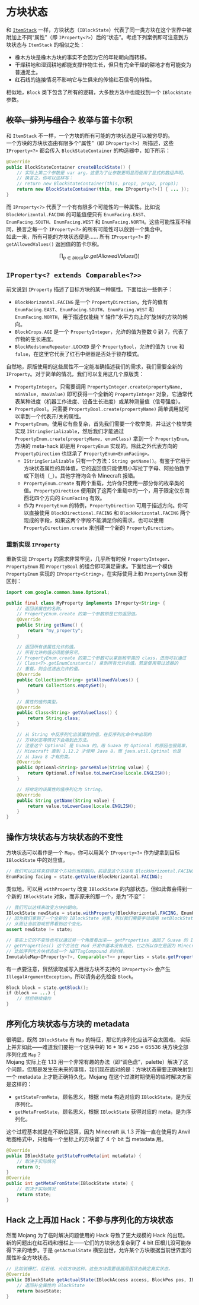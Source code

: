 # 方块状态

和 [`ItemStack`][ref-item-stack] 一样，方块状态（`IBlockState`）代表了同一类方块在这个世界中被附加上不同“属性”（即 `IProperty<?>`）后的“状态”。考虑下列案例即可注意到方块状态与 `ItemStack` 的相似之处：

  * 橡木方块是橡木方块的事实不会因为它的年轮朝向而转移。
  * 干燥耕地和湿润耕地都能支撑作物生长，但只有完全干燥的耕地才有可能变为普通泥土。
  * 红石线的连接情况不影响它与生俱来的传输红石信号的特性。

相似地，`Block` 类下包含了所有的逻辑，大多数方法中也能找到一个 `IBlockState` 参数。

[ref-item-stack]: ../chapter-04/item-stack.md

## ~~枚举、排列与组合？~~ 枚举与笛卡尔积

和 `ItemStack` 不一样，一个方块的所有可能的方块状态是可以被穷尽的。  
一个方块的方块状态由有限多个“属性”（即 `IProperty<?>`）所描述，这些 `IProperty<?>` 都会传入 `BlockStateContainer` 的构造器中，如下所示：

```java
@Override
public BlockStateContainer createBlockState() {
    // 实际上第二个参数是 var arg，这里为了让参数更明显而使用了显式的数组声明。
    // 换言之，你可以这样写：
    // return new BlockStateContainer(this, prop1, prop2, prop3);
    return new BlockStateContainer(this, new IProperty<?>[] { ... });
}
```

而 `IProperty<?>` 代表了一个有有限多个可能性的一种属性。比如说 `BlockHorizontal.FACING` 的可能值便只有 `EnumFacing.EAST`、`EnumFacing.SOUTH`、`EnumFacing.WEST` 和 `EnumFacing.NORTH`。这些可能性互不相同，换言之每一个 `IProperty<?>` 的所有可能性可以放到一个集合中。  
如此一来，所有可能的方块状态便是…… 所有 `IProperty<?>` 的 `getAllowedValues()` 返回值的笛卡尔积。

$$
\prod_{p \in block}(p.getAllowedValues())
$$

## `IProperty<? extends Comparable<?>>`

前文说到 `IProperty` 描述了目标方块的某一种属性。下面给出一些例子：

  - `BlockHorizontal.FACING` 是一个 `PropertyDirection`，允许的值有 `EnumFacing.EAST`、`EnumFacing.SOUTH`、`EnumFacing.WEST` 和 `EnumFacing.NORTH`，用于描述仅能绕 Y 轴作“水平方向上的”旋转的方块的朝向。
  - `BlockCrops.AGE` 是一个 `PropertyInteger`，允许的值为整数 0 到 7，代表了作物的生长进度。
  - `BlockRedstoneRepeater.LOCKED` 是个 `PropertyBool`，允许的值为 `true` 和 `false`，在这里它代表了红石中继器是否处于锁存模式。

自然地，原版使用的这些属性不一定能准确描述我们的需求，我们需要全新的 `IProperty`。对于简单的情况，我们可以复用这几个原版类：

  - `PropertyInteger`。只需要调用 `PropertyInteger.create(propertyName, minValue, maxValue)` 即可获得一个全新的 `PropertyInteger` 对象，它通常代表某种进度（机器工作进度、设备生长进度）或某种测量值（信号强度）。
  - `PropertyBool`。只需要 `PropertyBool.create(propertyName)` 简单调用就可以拿到一个代表开/关的属性。
  - `PropertyEnum`。使用它有些复杂，首先我们需要一个枚举类，并让这个枚举类实现 `IStringSerializable`，然后我们才能通过 `PropertyEnum.create(propertyName, enumClass)` 拿到一个 `PropertyEnum`。方块的 meta-hack 即是用 `PropertyEnum` 实现的。除此之外代表方向的 `PropertyDirection` 也继承了 `PropertyEnum<EnumFacing>`。
    - `IStringSerializable` 只有一个方法：`String getName()`。有鉴于它用于方块状态属性的具体值，它的返回值只能使用小写拉丁字母、阿拉伯数字或下划线（`_`）。其他字符均会令 Minecraft 报错。
    - `PropertyEnum.create` 有两个重载，允许你只使用一部分你的枚举类的值。`PropertyDirection` 便用到了这两个重载中的一个，用于限定仅东南西北四个方向的 `EnumFacing` 有效。
    - 作为 `PropertyEnum` 的特例，`PropertyDirection` 可用于描述方向。你可以直接使用 `BlockDirectional.FACING` 和 `BlockHorizontal.FACING` 两个现成的字段，如果这两个字段不能满足你的需求，也可以使用 `PropertyDirection.create` 来创建一个新的 `PropertyDirection`。

### 重新实现 `IProperty`

重新实现 `IProperty` 的需求非常罕见，几乎所有时候 `PropertyInteger`、`PropertyEnum` 和 `PropertyBool` 的组合即可满足需求。下面给出一个模仿 `PropertyEnum` 实现的 `IProperty<String>`，在实际使用上和 `PropertyEnum` 没有区别：

```java
import com.google.common.base.Optional;

public final class MyProperty implements IProperty<String> {
    // 返回该属性的名称。
    // PropertyEnum.create 的第一个参数即是它的返回值。
    @Override
    public String getName() {
        return "my_property";
    }

    // 返回所有该属性允许的值。
    // 所有允许的值必须能够穷尽。
    // PropertyEnum.create 的第二个参数可以拿到枚举类的 class，进而可以通过
    // Class<T>.getEnumConstants() 拿到所有允许的值。若是使用带过滤器的
    // 重载，则会过滤出允许的值。
    @Override
    public Collection<String> getAllowedValues() {
        return Collections.emptySet();
    }

    // 属性的值的类型。
    @Override
    public Class<String> getValueClass() {
        return String.class;
    }

    // 从 String 中反序列化出该属性的值，在反序列化命令中出现的
    // 方块状态等情况下会用到此方法。
    // 注意这个 Optional 是 Guava 的。用 Guava 的 Optional 的原因也很简单，
    // Minecraft 直到 1.12.2 才使用 Java 8，而 java.util.Optinal 也是
    // 从 Java 8 才有的类。
    @Override
    public Optional<String> parseValue(String value) {
        return Optional.of(value.toLowerCase(Locale.ENGLISH));
    }

    // 将给定的该属性的值序列化为 String。
    @Override
    public String getName(String value) {
        return value.toLowerCase(Locale.ENGLISH);
    }
}
```

## 操作方块状态与方块状态的不变性

方块状态可以看作是一个 `Map`，你可以用某个 `IProperty<?>` 作为键拿到目标 `IBlockState` 中的对应值。

```java
// 我们可以这样来获得某个方块的当前朝向，前提是这个方块有 BlockHorizontal.FACING 这个属性。
EnumFacing facing = state.getValue(BlockHorizontal.FACING);
```

类似地，可以用 `withProperty` 改变 `IBlockState` 的内部状态，但如此做会得到一个新的 `IBlockState` 对象，而非原来的那一个，是为“不变”：

```java
// 我们可以这样来改变方块的朝向。
IBlockState newState = state.withProperty(BlockHorizontal.FACING, EnumFacing.EAST);
// 因为我们拿到了一个全新的 IBlockState 对象，所以我们需要手动调用 setBlockState 之类的方法
// 从而让当前游戏世界看到这个变化。
assert newState != state;

// 事实上它的不变性也可以通过另一个角度看出来—— getProperties 返回了 Guava 的 ImmutableMap。
// getProperties() 这个方法在 Mod 开发中基本没有用处，它之所以存在是因为 Minecraft 它自己需要用到，
// 比如序列化方块状态成一个 NBTTagCompound 的时候。
ImmutableMap<IProperty<?>, Comparable<?>> properties = state.getProperties();
```

有一点要注意，贸然读取或写入目标方块不支持的 `IProperty<?>` 会产生 `IllegalArgumentException`，所以请务必先检查 `Block`。

```java
Block block = state.getBlock();
if（block == ...) {
    // 然后继续操作
}
```

## 序列化方块状态与方块的 metadata

很明显，既然 `IBlockState` 有 `Map` 的特征，那它的序列化应该不会太困难。
实际上并非如此——难道我们要把一个区块中的 16 \* 16 \* 256 = 65536 块方块全部序列化成 `Map`？  
Mojang 实际上在 1.13 用一个非常有趣的办法（即“调色盘”，palette）解决了这个问题，但那是发生在未来的事情，我们现在面对的是：方块状态需要正确映射到一个 metadata 上才能正确持久化。Mojang 在这个过渡时期使用的临时解决方案是这样的：

  - `getStateFromMeta`，顾名思义，根据 meta 构造对应的 `IBlockState`，是为反序列化。
  - `getMetaFromState`，顾名思义，根据 `IBlockState` 获得对应的 meta，是为序列化。

这个过程基本就是在不断位运算，因为 Minecraft 从 1.3 开始一直在使用的 Anvil 地图格式中，只给每一个坐标上的方块留了 4 个 bit 当 metadata 用。

```java
@Override
public IBlockState getStateFromMeta(int metadata) {
    // 取决于实际情况
    return 0;
}
@Override
public int getMetaFromState(IBlockState state) {
    // 取决于实际情况
    return state;
}
```

## Hack 之上再加 Hack：不参与序列化的方块状态

然而 Mojang 为了临时解决问题使用的 Hack 导致了更大规模的 Hack 的出现。
新的问题出在红石线和栅栏上——它们的方块状态复杂到了 4 bit 压根儿没可能存得下来的地步。于是 `getActualState` 横空出世，允许某个方块根据当前世界里的属性补全方块状态。

```java
// 比如说栅栏、红石线、火焰方块这种。这些方块需要根据周围状态确定真实状态。
@Override
public IBlockState getActualState(IBlockAccess access, BlockPos pos, IBlockState baseState) {
    // 返回补全属性的 BlockState
    return baseState;
}
```
